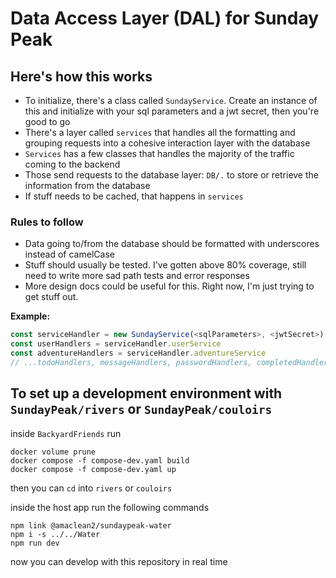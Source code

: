 # Data Access Layer (DAL) for Sunday Peak

## Here's how this works

- To initialize, there's a class called `SundayService`. Create an instance of this and initialize with your sql parameters and a jwt secret, then you're good to go
- There's a layer called `services` that handles all the formatting and grouping requests into a cohesive interaction layer with the database
- `Services` has a few classes that handles the majority of the traffic coming to the backend
- Those send requests to the database layer: `DB/.` to store or retrieve the information from the database
- If stuff needs to be cached, that happens in `services`

### Rules to follow

- Data going to/from the database should be formatted with underscores instead of camelCase
- Stuff should usually be tested. I've gotten above 80% coverage, still need to write more sad path tests and error responses
- More design docs could be useful for this. Right now, I'm just trying to get stuff out.

**Example:**

```javascript
const serviceHandler = new SundayService(<sqlParameters>, <jwtSecret>)
const userHandlers = serviceHandler.userService
const adventureHandlers = serviceHandler.adventureService
// ...todoHandlers, messageHandlers, passwordHandlers, completedHandlers
```

## To set up a development environment with `SundayPeak/rivers` or `SundayPeak/couloirs`

inside `BackyardFriends` run

```shell
docker volume prune
docker compose -f compose-dev.yaml build
docker compose -f compose-dev.yaml up
```

then you can `cd` into `rivers` or `couloirs`

inside the host app run the following commands

```shell
npm link @amaclean2/sundaypeak-water
npm i -s ../../Water
npm run dev
```

now you can develop with this repository in real time
